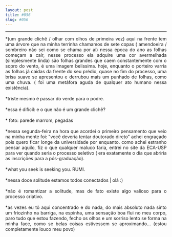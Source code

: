 ```yaml
---
layout: post
title: #056
slug: #056
---
```

---
<p class="description" style="text-align: justify;">
*(um grande clichê / olhar com olhos de primeira vez) aqui na frente tem uma árvore que na minha terrinha chamamos de sete copas ( amendoeira / sombreiro não sei como se chama por ai) nessa época do ano as folhas começam a cair, nesse processo ela adquire uma cor avermelhada (simplesmente linda) são folhas grandes que caem constantemente com o sopro do vento, é uma imagem belissima. hoje, enquanto o porteiro varria as folhas já caidas da frente do seu prédio, quase no fim do processo, uma brisa suave se apresentou e derrubou mais um punhado de folhas, como uma chuva. ( foi uma metáfora aguda de qualquer ato humano nessa existência).
<br>
  <br>
*triste mesmo é passar do verde para o podre.
<br>
  <br>
*essa é difícil: e o que não é um grande clichê? 
<br>
  <br>
* foto: parede marrom, pegadas
<br>
  <br>
*nessa segunda-feira na hora que acordei o primeiro pensamento que veio na minha mente foi: "você deveria tentar doutorado direto" achei engraçado pois quero ficar longe da universidade por enquanto. como achei estranho pensar aquilo, fiz o que qualquer maluco faria, entrei no site da ECA-USP para ver quando seria o processo seletivo ( era exatamente o dia que abriria as inscrições para a pós-graduação).
<br>
  <br>
*what you seek is seeking you. RUMI.
<br>
  <br>
*nessa doce solitude estamos todos conectados | olá :)
<br>
  <br>
*não é romantizar a solitude, mas de fato existe algo valioso para  o processo criativo.
<br>
  <br>
*as vezes eu tô aqui concentrado e do nada, do mais absoluto nada sinto um friozinho na barriga, na espinha, uma sensação boa flui no meu corpo, paro tudo que estou fazendo, fecho os olhos e um sorriso lento se forma na minha face, como se belas coisas estivessem se aproximando...  (estou completamente louco meu povo)
<br>
  <br>
